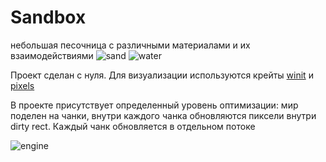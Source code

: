 # Sandbox

небольшая песочница с различными материалами и их взаимодействиями
![sand](https://user-images.githubusercontent.com/28929816/175764779-acd05b39-9805-4231-9e72-506e83d08215.gif)
![water](https://user-images.githubusercontent.com/28929816/175764797-0f727b20-c8f5-40f9-9fe8-8e3a722934f0.gif)


Проект сделан с нуля. Для визуализации используются крейты [winit](https://crates.io/crates/winit) и [pixels](https://crates.io/crates/pixels)


В проекте присутствует определенный уровень оптимизации: мир поделен на чанки, внутри каждого чанка обновляются пиксели внутри dirty rect. Каждый чанк обновляется в отдельном потоке

![engine](https://user-images.githubusercontent.com/28929816/175765029-dd032896-8acf-4067-bc94-9e774c62f94b.gif)
